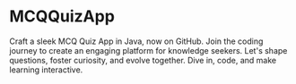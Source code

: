 # MCQQuizApp
Craft a sleek MCQ Quiz App in Java, now on GitHub. Join the coding journey to create an engaging platform for knowledge seekers. Let's shape questions, foster curiosity, and evolve together. Dive in, code, and make learning interactive.
